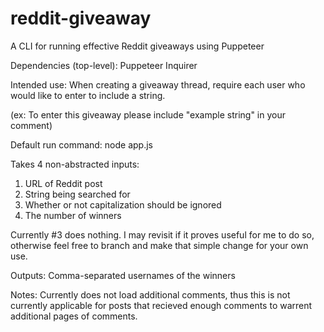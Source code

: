 # reddit-giveaway
A CLI for running effective Reddit giveaways using Puppeteer

Dependencies (top-level):
Puppeteer
Inquirer

Intended use:
When creating a giveaway thread, require each user who would like to enter to include a string.

(ex: To enter this giveaway please include "example string" in your comment)

Default run command: 
node app.js

Takes 4 non-abstracted inputs:
1. URL of Reddit post
2. String being searched for
3. Whether or not capitalization should be ignored
4. The number of winners

Currently #3 does nothing. I may revisit if it proves useful for me to do so, otherwise feel free to branch and make that simple change for your own use.

Outputs:
Comma-separated usernames of the winners

Notes:
Currently does not load additional comments, thus this is not currently applicable for posts that recieved enough comments to warrent additional pages of comments.

